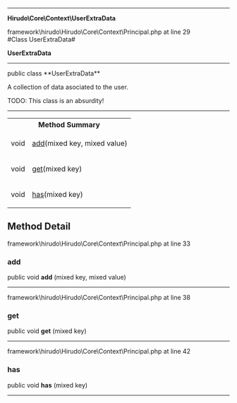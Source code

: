 
- - -

**Hirudo\Core\Context\UserExtraData**
<div class="location">framework\hirudo\Hirudo\Core\Context\Principal.php at line 29</div>
#Class UserExtraData#

**UserExtraData**


- - -

<p class="signature">public  class **UserExtraData**</p>

<div class="comment" id="overview_description"><p>A collection of data asociated to the user.</p><p>TODO: This class is an absurdity!</p></div>


- - -

<table id="summary_method">
<tr><th colspan="2">Method Summary</th></tr>
<tr>
<td class="type">  void</td>
<td class="description"><p class="name"><a href="#add">add</a>(mixed key, mixed value)</p></td>
</tr>
<tr>
<td class="type">  void</td>
<td class="description"><p class="name"><a href="#get">get</a>(mixed key)</p></td>
</tr>
<tr>
<td class="type">  void</td>
<td class="description"><p class="name"><a href="#has">has</a>(mixed key)</p></td>
</tr>
</table>

<h2 id="detail_method">Method Detail</h2>
<div class="location">framework\hirudo\Hirudo\Core\Context\Principal.php at line 33</div>
<h3 id="add()">add</h3>

public  void **add** (mixed key, mixed value)<div class="details">
</div>

- - -

<div class="location">framework\hirudo\Hirudo\Core\Context\Principal.php at line 38</div>
<h3 id="get()">get</h3>

public  void **get** (mixed key)<div class="details">
</div>

- - -

<div class="location">framework\hirudo\Hirudo\Core\Context\Principal.php at line 42</div>
<h3 id="has()">has</h3>

public  void **has** (mixed key)<div class="details">
</div>

- - -

